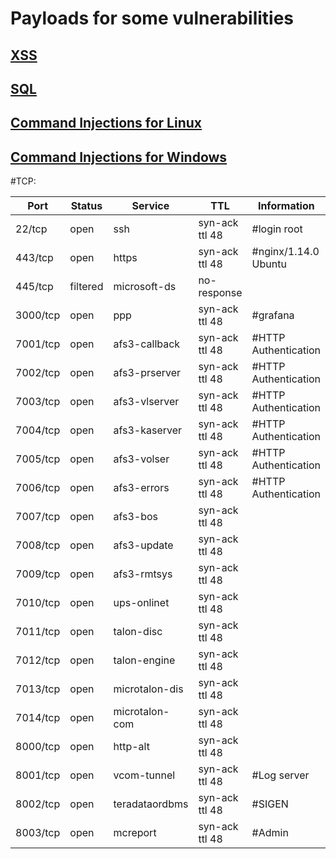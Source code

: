 # Payloads for some vulnerabilities

## [XSS](https://github.com/RockThisParty/Payloads/blob/master/XSS_payloads.txt)
## [SQL](https://github.com/RockThisParty/Payloads/blob/master/SQL_payloads.txt)
## [Command Injections for Linux](https://github.com/RockThisParty/Payloads/blob/master/Command_Injections(Linux).txt)
## [Command Injections for Windows](https://github.com/RockThisParty/Payloads/blob/master/Command_Injections(Windows).txt)

#TCP:


Port	 | Status	   | Service		  | TTL 			  | Information
-------- | ----------- | ---------------- | ---------------   | ---------------------	
22/tcp | open  |   ssh |           syn-ack ttl 48	|	#login root
443/tcp | open |    https |         syn-ack ttl 48	| 	#nginx/1.14.0 Ubuntu
445/tcp | filtered | microsoft-ds |  no-response |   
3000/tcp | open  |   ppp |           syn-ack ttl 48	 |	#grafana
7001/tcp | open  |   afs3-callback | syn-ack ttl 48	 |	#HTTP Authentication
7002/tcp | open  |   afs3-prserver | syn-ack ttl 48	 |	#HTTP Authentication
7003/tcp | open  |   afs3-vlserver | syn-ack ttl 48	 |	#HTTP Authentication
7004/tcp | open  |   afs3-kaserver | syn-ack ttl 48	 |	#HTTP Authentication
7005/tcp | open  |   afs3-volser  |  syn-ack ttl 48	 |	#HTTP Authentication
7006/tcp | open  |   afs3-errors  |  syn-ack ttl 48	 |	#HTTP Authentication
7007/tcp | open  |   afs3-bos    |   syn-ack ttl 48  |
7008/tcp | open  |   afs3-update  |  syn-ack ttl 48  |
7009/tcp | open  |   afs3-rmtsys  |  syn-ack ttl 48  |
7010/tcp | open  |   ups-onlinet  |  syn-ack ttl 48  |
7011/tcp | open  |   talon-disc   |  syn-ack ttl 48  |
7012/tcp | open  |   talon-engine | syn-ack ttl 48   |
7013/tcp | open  |   microtalon-dis | syn-ack ttl 48 |
7014/tcp | open  |   microtalon-com | syn-ack ttl 48 |
8000/tcp | open  |   http-alt   |    syn-ack ttl 48  |
8001/tcp | open  |   vcom-tunnel  |  syn-ack ttl 48	 |	#Log server
8002/tcp | open  |   teradataordbms | syn-ack ttl 48 |		#SIGEN
8003/tcp | open  |   mcreport   |    syn-ack ttl 48	 |	#Admin
